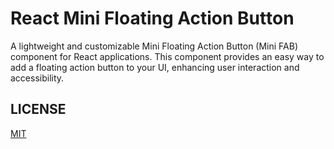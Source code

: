 # React Mini Floating Action Button

A lightweight and customizable Mini Floating Action Button (Mini FAB) component for React applications. This component provides an easy way to add a floating action button to your UI, enhancing user interaction and accessibility.

## LICENSE

[MIT](./LICENSE)
